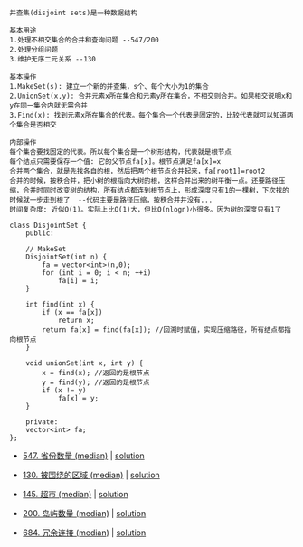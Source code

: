 
```
并查集(disjoint sets)是一种数据结构

基本用途
1.处理不相交集合的合并和查询问题 --547/200
2.处理分组问题
3.维护无序二元关系 --130

基本操作
1.MakeSet(s): 建立一个新的并查集，s个、每个大小为1的集合
2.UnionSet(x,y): 合并元素x所在集合和元素y所在集合，不相交则合并。如果相交说明x和y在同一集合内就无需合并
3.Find(x): 找到元素x所在集合的代表。每个集合一个代表是固定的，比较代表就可以知道两个集合是否相交

内部操作
每个集合要找固定的代表。所以每个集合是一个树形结构，代表就是根节点
每个结点只需要保存一个值: 它的父节点fa[x]。根节点满足fa[x]=x
合并两个集合，就是先找各自的根，然后把两个根节点合并起来，fa[root1]=root2
合并的时候，按秩合并，把小树的根指向大树的根，这样合并出来的树平衡一点。还要路径压缩，合并时同时改变树的结构，所有结点都连到根节点上，形成深度只有1的一棵树，下次找的时候就一步走到根了  --代码主要是路径压缩，按秩合并并没有...
时间复杂度: 近似O(1)。实际上比O(1)大，但比O(nlogn)小很多。因为树的深度只有1了

class DisjointSet {
    public:

    // MakeSet
    DisjointSet(int n) {
        fa = vector<int>(n,0);
        for (int i = 0; i < n; ++i)
            fa[i] = i;
    }

    int find(int x) {
        if (x == fa[x])
            return x;
        return fa[x] = find(fa[x]); //回溯时赋值，实现压缩路径，所有结点都指向根节点
    }

    void unionSet(int x, int y) {
        x = find(x); //返回的是根节点
        y = find(y); //返回的是根节点
        if (x != y)
            fa[x] = y;
    }

    private:
    vector<int> fa;
};

```

- [547. 省份数量 (median)](https://leetcode-cn.com/problems/number-of-provinces/) | [solution](https://github.com/qcxu-super/LeetCode/blob/master/12_并查集/547findCircleNum.cpp)

- [130. 被围绕的区域 (median)](https://leetcode-cn.com/problems/surrounded-regions/) | [solution](https://github.com/qcxu-super/LeetCode/blob/master/12_并查集/130solve.cpp)

- [145. 超市 (median)](https://www.acwing.com/problem/content/147/) | [solution](https://github.com/qcxu-super/LeetCode/blob/master/12_并查集/145maxProfit.cpp)

- [200. 岛屿数量 (median)](https://leetcode-cn.com/problems/number-of-islands/) | [solution](https://github.com/qcxu-super/LeetCode/blob/master/12_并查集/200numIslands.cpp)

- [684. 冗余连接 (median)](https://leetcode-cn.com/problems/redundant-connection/) | [solution](https://github.com/qcxu-super/LeetCode/blob/master/12_并查集/684findRedundantConnection.cpp)